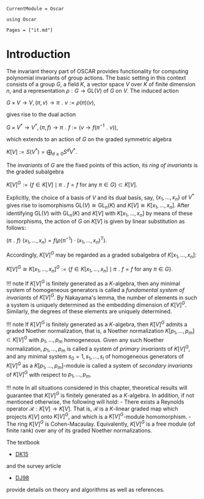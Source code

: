 ```@meta
CurrentModule = Oscar
```

```@setup oscar
using Oscar
```

```@contents
Pages = ["it.md"]
```

# Introduction

The invariant theory part of OSCAR provides functionality for computing polynomial invariants
of group actions. The basic setting in this context consists of a group $G$, a field $K$, a vector space
$V$ over $K$ of finite dimension $n,$ and  a representation $\rho: G \to \text{GL}(V)$ of $G$ on $V$.
The induced action 

$G\times V \rightarrow V, (\pi,v)\to \pi \;\!  . \;\!  v := \rho(\pi)(v),$ 

gives rise to the dual action 

$G \times V^\ast \rightarrow V^\ast, (\pi,f)\to \pi \;\!  . \;\!  f := (v \to f(\pi^{-1} \;\!  . \;\!  v)),$

which extends to an action of $G$ on the graded symmetric algebra

$K[V]:=S(V^*)=\bigoplus_{d\geq 0} S^d V^*.$

The *invariants* of $G$ are the fixed points of this action, its *ring of invariants* is the graded subalgebra

$K[V]^G:=\{f\in K[V] \mid \pi  \;\!  . \;\!  f=f {\text { for any }} \pi\in G\} \subset K[V].$

Explicitly, the choice of a basis of $V$ and its dual basis, say, $\{x_1, \dots, x_n\}$ of $V^*$
gives rise to isomorphisms $\text{GL}(V) \cong \text{GL}_n(K)$ and $K[V]\cong  K[x_1, \dots, x_n]$.
After identifying $\text{GL}(V)$ with $\text{GL}_n(K)$ and $K[V]$ with $K[x_1, \dots, x_n]$ by means of
these isomorphisms, the action of $G$ on $K[V]$ is given by linear substitution as follows:

$(\pi \;\!  . \;\!  f) \;\! (x_1, \dots, x_n)  = f(\rho(\pi^{-1}) \cdot (x_1, \dots, x_n)^T).$

Accordingly, $K[V]^G$ may be regarded as a graded subalgebra of $K[x_1, \dots, x_n]$:

$K[V]^G \cong K[x_1, \dots, x_n]^G :=\{f\in K[x_1, \dots, x_n] \mid \pi  \;\!  . \;\!  f=f {\text { for any }} \pi\in G\}.$

!!! note
    If $K[V]^G$ is finitely generated as a $K$-algebra, then any minimal system of homogeneous generators is called a *fundamental system of invariants* of $K[V]^G$. By Nakayama's lemma, the number of elements in such a system is uniquely determined as the embedding dimension of $K[V]^G$. Similarly, the degrees of these elements are uniquely determined.

!!! note
     If $K[V]^G$ is finitely generated as a $K$-algebra, then $K[V]^G$ admits a graded Noether normalization, that is, a Noether normalization $K[p_1, \dots, p_m] \subset K[V]^G$ with $p_1, \dots, p_m$ homogeneous. Given any such Noether normalization, $p_1, \dots, p_m$ is called a system of *primary invariants* of $K[V]^G$, and  any minimal system $s_0=1, s_1,\dots, s_l$ of homogeneous generators of $K[V]^G$ as a $K[p_1, \dots, p_m]$-module is called a system of *secondary invariants* of $K[V]^G$ with respect to $p_1, \dots, p_m$.

!!! note
    In all situations considered in this chapter, theoretical results will guarantee that $K[V]^G$ is finitely generated as a $K$-algebra. In addition, if not mentioned otherwise, the following will hold:
    - There exists a Reynolds operator $\mathcal R: K[V] \to K[V]$. That is, $\mathcal R$ is a $K$-linear graded map which projects $K[V]$ onto $K[V]^G$, and which is a $K[V]^G$-module homomorphism.
    - The ring $K[V]^G$ is Cohen-Macaulay. Equivalently, $K[V]^G$ is a free module (of finite rank) over any of its graded Noether normalizations.

The textbook

- [DK15](@cite)

and the survey article

- [DJ98](@cite)

provide details on theory and algorithms as well as references.
